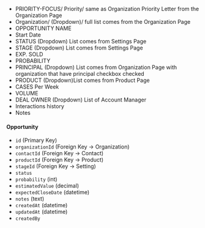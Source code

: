 
- PRIORITY-FOCUS/ Priority/ same as Organization Priority Letter from the Organization Page
- Organization/ (Dropdown)/ full list comes from the Organization Page
- OPPORTUNITY NAME
- Start Date
- STATUS  (Dropdown) List comes from Settings Page
- STAGE  (Dropdown) List comes from Settings Page
- EXP. SOLD
- PROBABILITY
- PRINCIPAL (Dropdown) List comes from Organization Page with organization that have principal checkbox checked 
- PRODUCT (Dropdown)List comes from Product Page
- CASES  Per Week
- VOLUME
- DEAL OWNER  (Dropdown) List of Account Manager
- Interactions history 
- Notes



#### **Opportunity**

- `id` (Primary Key)    
- `organizationId` (Foreign Key → Organization)    
- `contactId` (Foreign Key → Contact)    
- `productId` (Foreign Key → Product)    
- `stageId` (Foreign Key → Setting)    
- `status`    
- `probability` (int)    
- `estimatedValue` (decimal)    
- `expectedCloseDate` (datetime)    
- `notes` (text)    
- `createdAt` (datetime)    
- `updatedAt` (datetime)    
- `createdBy`    